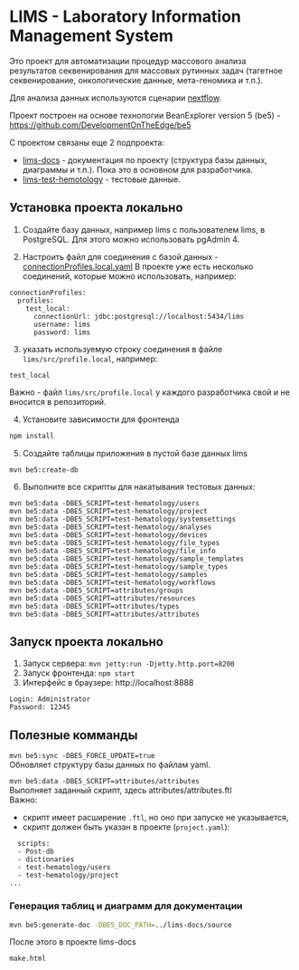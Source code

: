 # LIMS - Laboratory Information Management System

Это проект для автоматизации процедур массового анализа результатов секвенирования для массовых рутинных задач (тагетное секвенирование, онкологические данные, мета-геномика и т.п.).

Для анализа данных используются сценарии [nextflow](https://www.nextflow.io/).

Проект построен на основе технологии BeanExplorer version 5 (be5) - https://github.com/DevelopmentOnTheEdge/be5

С проектом связаны еще 2 подпроекта:
- [lims-docs](https://github.com/genespace-ru/lims-docs) - документация по проекту (структура базы данных, диаграммы и т.п.).
Пока это в основном для разработчика.
- [lims-test-hemotology](https://github.com/genespace-ru/lims-test-hemotology) - тестовые данные. 

## Установка проекта локально

1. Создайте базу данных, например lims с пользователем lims, в PostgreSQL. Для этого можно использовать pgAdmin 4.

2. Настроить файл для соединения с базой данных - [connectionProfiles.local.yaml](https://raw.githubusercontent.com/genespace-ru/lims/refs/heads/main/src/connectionProfiles.local.yaml)
В проекте уже есть несколько соединений, которые можно использовать, например:
```
connectionProfiles:
  profiles:
    test_local:
      connectionUrl: jdbc:postgresql://localhost:5434/lims
      username: lims
      password: lims
```

3. указать используемую строку соединения в файле <code>lims/src/profile.local</code>, например:
```
test_local
```
Важно - файл <code>lims/src/profile.local</code> у каждого разработчика свой и не вносится в репозиторий.

4. Установите зависимости для фронтенда
```sh
npm install
```

5. Создайте таблицы приложения в пустой базе данных lims
```
mvn be5:create-db
```

6. Выполните все скрипты для накатывания тестовых данных:
```
mvn be5:data -DBE5_SCRIPT=test-hematology/users
mvn be5:data -DBE5_SCRIPT=test-hematology/project
mvn be5:data -DBE5_SCRIPT=test-hematology/systemsettings
mvn be5:data -DBE5_SCRIPT=test-hematology/analyses
mvn be5:data -DBE5_SCRIPT=test-hematology/devices
mvn be5:data -DBE5_SCRIPT=test-hematology/file_types
mvn be5:data -DBE5_SCRIPT=test-hematology/file_info
mvn be5:data -DBE5_SCRIPT=test-hematology/sample_templates
mvn be5:data -DBE5_SCRIPT=test-hematology/sample_types
mvn be5:data -DBE5_SCRIPT=test-hematology/samples
mvn be5:data -DBE5_SCRIPT=test-hematology/workflows
mvn be5:data -DBE5_SCRIPT=attributes/groups
mvn be5:data -DBE5_SCRIPT=attributes/resources
mvn be5:data -DBE5_SCRIPT=attributes/types
mvn be5:data -DBE5_SCRIPT=attributes/attributes
```

## Запуск проекта локально
1. Запуск сервера: ```mvn jetty:run -Djetty.http.port=8200```
2. Запуск фронтенда: ```npm start```
3. Интерфейс в браузере: http://localhost:8888
```
Login: Administrator  
Password: 12345
```

## Полезные комманды

```mvn be5:sync -DBE5_FORCE_UPDATE=true```
<br/>Обновляет структуру базы данных по файлам yaml. 

```mvn be5:data -DBE5_SCRIPT=attributes/attributes```
<br/>Выполняет заданный скрипт, здесь attributes/attributes.ftl
<br/>Важно:
- скрипт имеет расширение ```.ftl```, но оно при запуске не указывается,
- скрипт должен быть указан в проекте (```project.yaml```):
```
  scripts:
  - Post-db
  - dictionaries
  - test-hematology/users
  - test-hematology/project
...
```

### Генерация таблиц и диаграмм для документации
```sh
mvn be5:generate-doc -DBE5_DOC_PATH=../lims-docs/source
```
После этого в проекте lims-docs
```sh
make.html
```


